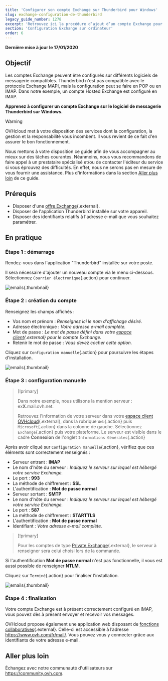 ```yaml
---
title: 'Configurer son compte Exchange sur Thunderbird pour Windows'
slug: exchange-configuration-de-thunderbird
legacy_guide_number: 1278
excerpt: 'Retrouvez ici la procédure d’ajout d’un compte Exchange pour Thunderbird'
section: 'Configuration Exchange sur ordinateur'
order: 6
---
```


**Dernière mise à jour le 17/01/2020**

## Objectif

Les comptes Exchange peuvent être configurés sur différents logiciels de messagerie compatibles. Thunderbird n'est pas compatible avec le protocole Exchange MAPI, mais la configuration peut se faire en POP ou en IMAP. Dans notre exemple, un compte Hosted Exchange est configuré en IMAP.

**Apprenez à configurer un compte Exchange sur le logiciel de messagerie Thunderbird sur Windows.**

> [!warning]
>
> OVHcloud met à votre disposition des services dont la configuration, la gestion et la responsabilité vous incombent. Il vous revient de ce fait d'en assurer le bon fonctionnement.
> 
> Nous mettons à votre disposition ce guide afin de vous accompagner au mieux sur des tâches courantes. Néanmoins, nous vous recommandons de faire appel à un prestataire spécialisé et/ou de 
> contacter l'éditeur du service si vous éprouvez des difficultés. En effet, nous ne serons pas en mesure de vous fournir une assistance. Plus d'informations dans la section [Aller plus loin](https://docs.ovh.com/fr/microsoft-collaborative-solutions/exchange-configuration-de-thunderbird/#aller-plus-loin_1)
> de ce guide.
> 

## Prérequis

- Disposer d'une [offre Exchange](https://www.ovh.com/fr/emails/){.external}.
- Disposer de l'application Thunderbird installée sur votre appareil.
- Disposer des identifiants relatifs à l'adresse e-mail que vous souhaitez paramétrer.

## En pratique

### Étape 1 : démarrage
Rendez-vous dans l'application "Thunderbird" installée sur votre poste.

Il sera nécessaire d'ajouter un nouveau compte via le menu ci-dessous. Sélectionnez `Courrier électronique`{.action} pour continuer.

![emails](images/configuration-thunderbird-exchange-step1.png){.thumbnail}


### Étape 2 : création du compte
Renseignez les champs affichés :

- Vos nom et prénom : *Renseignez ici le nom d'affichage désiré.*
- Adresse électronique : *Votre adresse e-mail complète.*
- Mot de passe : *Le mot de passe défini dans votre [espace client](https://www.ovh.com/manager/web/login.html){.external} pour le compte Exchange.*
- Retenir le mot de passe : *Vous devez cocher cette option.*

Cliquez sur `Configuration manuelle`{.action} pour poursuivre les étapes d'installation.


![emails](images/configuration-thunderbird-exchange-step2.png){.thumbnail}


### Étape 3 : configuration manuelle

> [!primary]
>
> Dans notre exemple, nous utilisons la mention serveur : ex**X**.mail.ovh.net.
> 
> Retrouvez l'information de votre serveur dans votre [espace client OVHcloud](https://www.ovh.com/auth/?action=gotomanager){.external}, dans la rubrique `Web`{.action} puis `Microsoft`{.action}
>  dans la colonne de gauche. Sélectionnez `Exchange`{.action} puis votre plateforme. Le serveur est visible dans le cadre **Connexion** de l'onglet `Informations Générales`{.action}
> 

Après avoir cliqué sur `Configuration manuelle`{.action}, vérifiez que ces éléments sont correctement renseignés :

- Serveur entrant : **IMAP** 
- Le nom d'hôte du serveur : *Indiquez le serveur sur lequel est hébergé votre service Exchange.*
- Le port :  **993**
- La méthode de chiffrement :   **SSL**
- L'authentification :  **Mot de passe normal**
- Serveur sortant : **SMTP**
- Le nom d'hôte du serveur : *Indiquez le serveur sur lequel est hébergé votre service Exchange.* 
- Le port :  **587** 
- La méthode de chiffrement :  **STARTTLS** 
- L'authentification :  **Mot de passe normal** 
- Identifiant : *Votre adresse e-mail complète.*

> [!primary]
>
> Pour les comptes de type [Private Exchange](https://docs.ovh.com/fr/microsoft-collaborative-solutions/exchange-premiers-pas-avec-un-serveur-private/){.external}, le serveur à renseigner sera celui choisi lors de la commande.
>

Si l'authentification **Mot de passe normal** n'est pas fonctionnelle, il vous est aussi possible de renseigner **NTLM**.

Cliquez sur `Terminé`{.action} pour finaliser l'installation.


![emails](images/configuration-thunderbird-exchange-step3.png){.thumbnail}


### Étape 4 : finalisation

Votre compte Exchange est à présent correctement configuré en IMAP, vous pouvez dès à présent envoyer et recevoir vos messages.

OVHcloud propose également une application web disposant de [fonctions collaboratives](https://www.ovh.com/fr/emails/){.external}. Celle-ci est accessible à l’adresse <https://www.ovh.com/fr/mail/>. Vous pouvez vous y connecter grâce aux identifiants de votre adresse e-mail.


## Aller plus loin

Échangez avec notre communauté d'utilisateurs sur <https://community.ovh.com>.